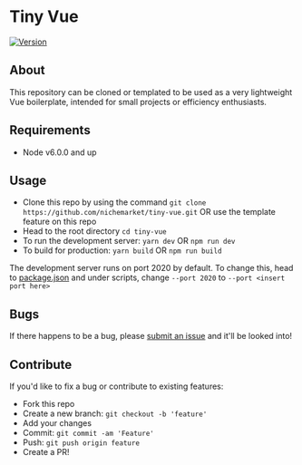 # Tiny Vue
[![Version](https://img.shields.io/github/package-json/v/nichemarket/tiny-vue?label=version&style=for-the-badge&url=https://github.com/nichemarket/tiny-vue)](https://github.com/nichemarket/tiny-vue)

## About
This repository can be cloned or templated to be used as a very lightweight Vue boilerplate, intended for small projects or efficiency enthusiasts.

## Requirements
 - Node v6.0.0 and up

## Usage
 - Clone this repo by using the command `git clone https://github.com/nichemarket/tiny-vue.git` OR use the template feature on this repo
 - Head to the root directory `cd tiny-vue`
 - To run the development server: `yarn dev` OR `npm run dev`
 - To build for production: `yarn build` OR `npm run build`

The development server runs on port 2020 by default. To change this, head to [package.json](https://github.com/nichemarket/tiny-vue/blob/main/package.json) and under scripts, change `--port 2020` to `--port <insert port here>`

## Bugs
If there happens to be a bug, please [submit an issue](https://github.com/nichemarket/tiny-vue/issues/new) and it'll be looked into!

## Contribute

If you'd like to fix a bug or contribute to existing features:
 - Fork this repo
 - Create a new branch: `git checkout -b 'feature'`
 - Add your changes
 - Commit: `git commit -am 'Feature'`
 - Push: `git push origin feature`
 - Create a PR!